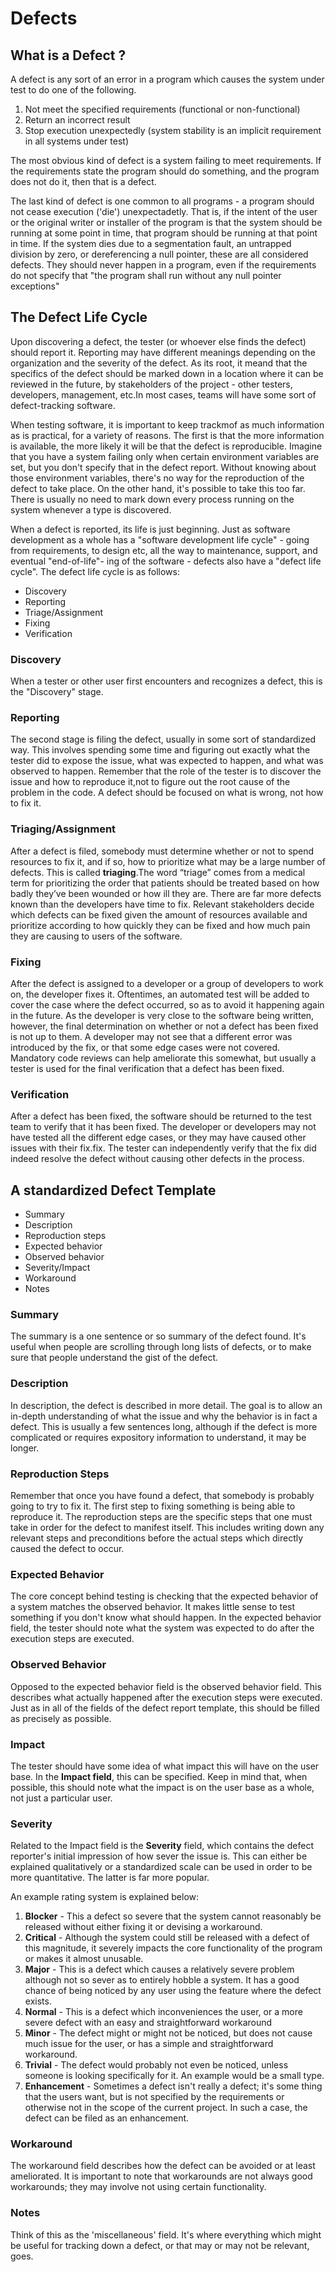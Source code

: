 # Defects

## What is a Defect ?

A defect is any sort of an error in a program which causes the system under test to do one of the following.

1. Not meet the specified requirements (functional or non-functional)
2. Return an incorrect result
3. Stop execution unexpectedly (system stability is an implicit requirement in all systems under test)

The most obvious kind of defect is a system failing to meet requirements. If the requirements state the program should do something, and the program does not do it, then that is a defect.

The last kind of defect is one common to all programs - a program should not cease execution ('die') unexpectadetly. That is, if the intent of the user or the original writer or installer of the program is that the system should be running at some point in time, that program should be running at that point in time. If the system dies due to a segmentation fault, an untrapped division by zero, or dereferencing a null pointer, these are all considered defects. They should never happen in a program, even if the requirements do not specify that "the program shall run without any null pointer exceptions"

## The Defect Life Cycle

Upon discovering a defect, the tester (or whoever else finds the defect) should report it. Reporting may have different meanings depending on the organization and the severity of the defect. As its root, it meand that the specifics of the defect should be marked down in a location where it can be reviewed in the future, by stakeholders of the project - other testers, developers, management, etc.In most cases, teams will have some sort of defect-tracking software.

When testing software, it is important to keep trackmof as much information as is practical, for a variety of reasons. The first is that the more information is available, the more likely it will be that the defect is reproducible. Imagine that you have a system failing only when certain environment variables are set, but you don't specify that in the defect report. Without knowing about those environment variables, there's no way for the reproduction of the defect to take place. On the other hand, it's possible to take this too far. There is usually no need to mark down every process running on the system whenever a type is discovered.

When a defect is reported, its life is just beginning. Just as software development as a whole has a "software development life cycle" - going from requirements, to design etc, all the way to maintenance, support, and eventual "end-of-life"- ing of the software - defects also have a "defect life cycle". The defect life cycle is as follows:

- Discovery
- Reporting
- Triage/Assignment
- Fixing
- Verification

### Discovery

When a tester or other user first encounters and recognizes a defect, this is the "Discovery" stage.

### Reporting

The second stage is filing the defect, usually in some sort of standardized way. This involves spending some time and figuring out exactly what the tester did to expose the issue, what was expected to happen, and what was observed to happen. Remember that the role of the tester is to discover the issue and how to reproduce it,not to figure out the root cause of the problem in the code. A defect should be focused on what is wrong, not how to fix it.

### Triaging/Assignment

After a defect is filed, somebody must determine whether or not to spend resources to fix it, and if so, how to prioritize what may be a large number of defects. This is called **triaging**.The word “triage” comes from a medical term for prioritizing the order that patients should be treated based on how badly they’ve been wounded or how ill they are. There are far more defects known than the developers have time to fix. Relevant stakeholders decide which defects can be fixed given the amount of resources available and prioritize according to how quickly they can be fixed and how much pain they are causing to users of the software.

### Fixing

After the defect is assigned to a developer or a group of developers to work on, the developer fixes it. Oftentimes, an automated test will be added to cover the case where the defect occurred, so as to avoid it happening again in the future. As the developer is very close to the software being written, however, the final determination on whether or not a defect has been fixed is not up to them. A developer may not see that a different error was introduced by the fix, or that some edge cases were not covered. Mandatory code reviews can help ameliorate this somewhat, but usually a tester is used for the final verification that a defect has been fixed.

### Verification

After a defect has been fixed, the software should be returned to the test team to verify that it has been fixed. The developer or developers may not have tested all the different edge cases, or they may have caused other issues with their fix.fix. The tester can independently verify that the fix did indeed resolve the defect without causing other defects in the process.

## A standardized Defect Template

- Summary
- Description
- Reproduction steps
- Expected behavior
- Observed behavior
- Severity/Impact
- Workaround
- Notes

### Summary

The summary is a one sentence or so summary of the defect found. It's useful when people are scrolling through long lists of defects, or to make sure that people understand the gist of the defect.

### Description

In description, the defect is described in more detail. The goal is to allow an in-depth understanding of what the issue and why the behavior is in fact a defect. This is usually a few sentences long, although if the defect is more complicated or requires expository information to understand, it may be longer.

### Reproduction Steps

Remember that once you have found a defect, that somebody is probably going to try to fix it. The first step to fixing something is being able to reproduce it. The reproduction steps are the specific steps that one must take in order for the defect to manifest itself. This includes writing down any relevant steps and preconditions before the actual steps which directly caused the defect to occur.

### Expected Behavior

The core concept behind testing is checking that the expected behavior of a system matches the observed behavior. It makes little sense to test something if you don't know what should happen. In the expected behavior field, the tester should note what the system was expected to do after the execution steps are executed.

### Observed Behavior

Opposed to the expected behavior field is the observed behavior field. This describes what actually happened after the execution steps were executed. Just as in all of the fields of the defect report template, this should be filled as precisely as possible.

### Impact

The tester should have some idea of what impact this will have on the user base. In the **Impact field**, this can be specified. Keep in mind that, when possible, this should note what the impact is on the user base as a whole, not just a particular user.

### Severity

Related to the Impact field is the **Severity** field, which contains the defect reporter's initial impression of how sever the issue is. This can either be explained qualitatively or a standardized scale can be used in order to be more quantitative. The latter is far more popular.

An example rating system is explained below:

1. **Blocker** - This a defect so severe that the system cannot reasonably be released without either fixing it or devising a workaround.
2. **Critical** - Although the system could still be released with a defect of this magnitude, it severely impacts the core functionality of the program or makes it almost unusable.
3. **Major** - This is a defect which causes a relatively severe problem although not so sever as to entirely hobble a system. It has a good chance of being noticed by any user using the feature where the defect exists.
4. **Normal** - This is a defect which inconveniences the user, or a more severe defect with an easy and straightforward workaround
5. **Minor** - The defect might or might not be noticed, but does not cause much issue for the user, or has a simple and straightforward workaround.
6. **Trivial** - The defect would probably not even be noticed, unless someone is looking specifically for it. An example would be a small type.
7. **Enhancement** - Sometimes a defect isn't really a defect; it's some thing that the users want, but is not specified by the requirements or otherwise not in the scope of the current project. In such a case, the defect can be filed as an enhancement.

### Workaround

The workaround field describes how the defect can be avoided or at least ameliorated. It is important to note that workarounds are not always good workarounds; they may involve not using certain functionality.

### Notes

Think of this as the 'miscellaneous' field. It's where everything which might be useful for tracking down a defect, or that may or may not be relevant, goes.
